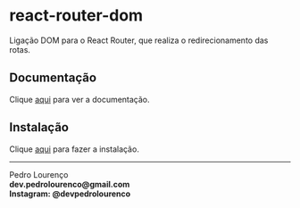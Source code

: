 # react-router-dom

Ligação DOM para o React Router, que realiza o redirecionamento das rotas.

## Documentação

Clique [aqui](https://github.com/ReactTraining/react-router/tree/master/packages/react-router-dom) para ver a documentação.

## Instalação

Clique [aqui](https://www.npmjs.com/package/react-router-dom) para fazer a instalação.

<hr>
<stong>Pedro Lourenço</strong><br>
<Strong>dev.pedrolourenco@gmail.com</strong><br>
<Strong>Instagram: @devpedrolourenco</strong>